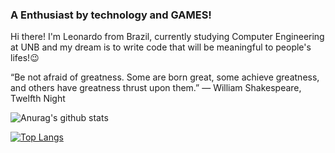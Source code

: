 ### A Enthusiast by technology and GAMES!

Hi there! I'm Leonardo from Brazil, currently studying Computer Engineering at UNB and my dream is to write code that will be meaningful to people's lifes!😉 


“Be not afraid of greatness. Some are born great, some achieve greatness, and others have greatness thrust upon them.”
― William Shakespeare, Twelfth Night


![Anurag's github stats](https://github-readme-stats.vercel.app/api?username=LeonardoCHb&count_private=true&theme=tokyonight ) 

[![Top Langs](https://github-readme-stats.vercel.app/api/top-langs/?username=anuraghazra&layout=compact)](https://github.com/anuraghazra/github-readme-stats)
